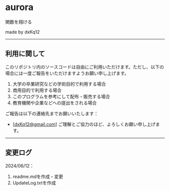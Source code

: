 # aurora

関数を翔ける  

made by dxKq12  

---
## 利用に関して

このリポジトリ内のソースコードは自由にご利用いただけます。ただし、以下の場合には一度ご報告をいただけますようお願い申し上げます。

1. 大学の卒業研究などの学術目的で利用する場合
2. 商用目的で利用する場合
3. このプログラムを参考にして配布・販売する場合
4. 教育機関や企業などへの提出をされる場合

ご報告は以下の連絡先までお願いいたします：
- [dxKq12@gmail.com]
ご理解とご協力のほど、よろしくお願い申し上げます。

---
## 変更ログ  
2024/06/12：
1. readme.mdを作成・変更
2. UpdateLog.txtを作成

